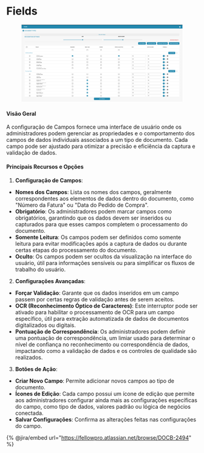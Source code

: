 # Fields

<figure><img src="../../../../../.gitbook/assets/Bildschirmfoto%202024-05-08%20um%2009.02.31.png" alt=""><figcaption></figcaption></figure>

#### Visão Geral

A configuração de Campos fornece uma interface de usuário onde os administradores podem gerenciar as propriedades e o comportamento dos campos de dados individuais associados a um tipo de documento. Cada campo pode ser ajustado para otimizar a precisão e eficiência da captura e validação de dados.

#### Principais Recursos e Opções

1. **Configuração de Campos**:

* **Nomes dos Campos**: Lista os nomes dos campos, geralmente correspondentes aos elementos de dados dentro do documento, como "Número da Fatura" ou "Data do Pedido de Compra".
* **Obrigatório**: Os administradores podem marcar campos como obrigatórios, garantindo que os dados devem ser inseridos ou capturados para que esses campos completem o processamento do documento.
* **Somente Leitura**: Os campos podem ser definidos como somente leitura para evitar modificações após a captura de dados ou durante certas etapas do processamento do documento.
* **Oculto**: Os campos podem ser ocultos da visualização na interface do usuário, útil para informações sensíveis ou para simplificar os fluxos de trabalho do usuário.

2. **Configurações Avançadas**:

* **Forçar Validação**: Garante que os dados inseridos em um campo passem por certas regras de validação antes de serem aceitos.
* **OCR (Reconhecimento Óptico de Caracteres)**: Este interruptor pode ser ativado para habilitar o processamento de OCR para um campo específico, útil para extração automatizada de dados de documentos digitalizados ou digitais.
* **Pontuação de Correspondência**: Os administradores podem definir uma pontuação de correspondência, um limiar usado para determinar o nível de confiança no reconhecimento ou correspondência de dados, impactando como a validação de dados e os controles de qualidade são realizados.

3. **Botões de Ação**:

* **Criar Novo Campo**: Permite adicionar novos campos ao tipo de documento.
* **Ícones de Edição**: Cada campo possui um ícone de edição que permite aos administradores configurar ainda mais as configurações específicas do campo, como tipo de dados, valores padrão ou lógica de negócios conectada.
* **Salvar Configurações**: Confirma as alterações feitas nas configurações do campo.

{% @jira/embed url="https://fellowpro.atlassian.net/browse/DOCB-2494" %}
